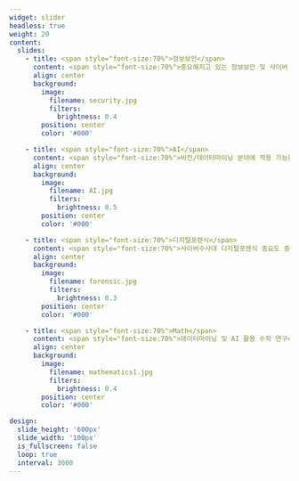 ```yaml
---
widget: slider
headless: true
weight: 20
content:
  slides:
    - title: <span style="font-size:70%">정보보안</span>
      content: <span style="font-size:70%">중요해지고 있는 정보보안 및 사이버 보안</span>
      align: center
      background:
        image:
          filename: security.jpg
          filters:
            brightness: 0.4
        position: center
        color: '#000'

    - title: <span style="font-size:70%">AI</span>
      content: <span style="font-size:70%">비전/데이터마이닝 분야에 적용 가능한 AI 기술 개발</span>
      align: center
      background:
        image:
          filename: AI.jpg
          filters:
            brightness: 0.5
        position: center
        color: '#000'

    - title: <span style="font-size:70%">디지털포렌식</span>
      content: <span style="font-size:70%">사이버수사대 디지털포렌식 중요도 증가</span>
      align: center
      background:
        image:
          filename: forensic.jpg
          filters:
            brightness: 0.3
        position: center
        color: '#000'

    - title: <span style="font-size:70%">Math</span>
      content: <span style="font-size:70%">데이터마이닝 및 AI 활용 수학 연구</span>
      align: center
      background:
        image:
          filename: mathematics1.jpg
          filters:
            brightness: 0.4
        position: center
        color: '#000'

design:
  slide_height: '600px'
  slide_width: '100px'
  is_fullscreen: false
  loop: true
  interval: 3000
---
```

